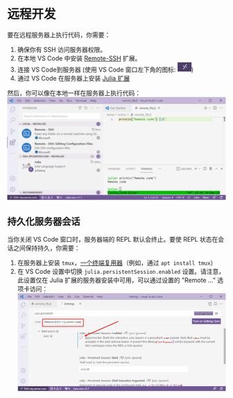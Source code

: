 # 远程开发

要在远程服务器上执行代码，你需要：

1. 确保你有 SSH 访问服务器权限。
2. 在本地 VS Code 中安装 [Remote-SSH](https://marketplace.visualstudio.com/items?itemName=ms-vscode-remote.remote-ssh) 扩展。
3. 连接 VS Code到服务器 (使用 VS Code 窗口左下角的图标:  ![Icon looking like vertically misaligned "><"](../images/remote/remote_icon.png))
4. 通过 VS Code 在服务器上安装 [Julia 扩展](https://marketplace.visualstudio.com/items?itemName=julialang.language-julia)

然后，你可以像在本地一样在服务器上执行代码：
![Example of the settings](../images/remote/remote_extensions.png)

## 持久化服务器会话

当你关闭 VS Code 窗口时，服务器端的 REPL 默认会终止。要使 REPL 状态在会话之间保持持久，你需要：

1. 在服务器上安装 `tmux`，[一个终端复用器](https://www.ocf.berkeley.edu/~ckuehl/tmux/)（例如，通过 `apt install tmux`）
2. 在 VS Code 设置中切换 `julia.persistentSession.enabled` 设置。请注意，此设置仅在 Julia 扩展的服务器安装中可用，可以通过设置的 "Remote ..." 选项卡访问：
![Location of the persistent sessions setting](../images/remote/remote_persistent_session_setting.png)
